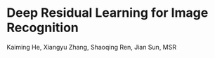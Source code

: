 # Deep Residual Learning for Image Recognition

Kaiming He, Xiangyu Zhang, Shaoqing Ren, Jian Sun, MSR


